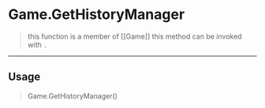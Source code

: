# Game.GetHistoryManager
> this function is a member of [[Game]]
> this method can be invoked with `.`
-----
## Usage
> Game.GetHistoryManager()
